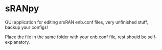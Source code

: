 # sRANpy
GUI application for editing srsRAN enb.conf files, very unfinished stuff, backup your configs!

Place the file in the same folder with your enb.conf file, rest should be self-explanatory.
